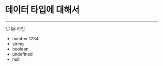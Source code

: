 데이터 타입에 대해서
===============
---------------------------------------------
1.기본 타입
* number
  1234
* string
* boolean
* undefined
* null
